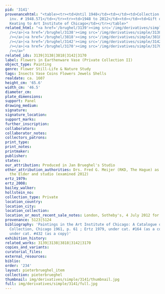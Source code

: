 ```yaml
---
pid: '3141'
provenancehtml: "<table><tr><td>Until 1948</td><td></td><td>Collection of Arthur Keating
  inv. # 1948.571</td></tr><tr><td>1948 to 2012</td><td></td><td>Gift of Mr. Arthur
  Keating to Art Institute of Chicago</td></tr></table>"
related_html: "<a href='/brughel/3139'><img src='/img/derivatives/simple/3139/thumbnail.jpg'
  /></a>|<a href='/brughel/3138'><img src='/img/derivatives/simple/3138/thumbnail.jpg'
  /></a>|<a href='/brughel/3818'><img src='/img/derivatives/simple/3818/thumbnail.jpg'
  /></a>|<a href='/brughel/3142'><img src='/img/derivatives/simple/3142/thumbnail.jpg'
  /></a>|<a href='/brughel/3170'><img src='/img/derivatives/simple/3170/thumbnail.jpg'
  /></a>"
related_ids: 3139|3138|3818|3142|3170
label: Flowers in Earthenware Vase (Private Collection II)
object_type: Painting
genre: Flower Still-Life & Nature Study
tags: Insects Vase Coins Flowers Jewels Shells
realdate: ca. 1607
height_cm: '65.6'
width_cm: '46.5'
diameter_cm:
plate_dimensions:
support: Panel
drawing_medium:
signature:
signature_location:
support_marks:
further_inscription:
collaborators:
collaborator_notes:
collectors_patrons:
print_type:
print_notes:
printmaker:
publisher:
states:
our_attribution: Produced in Jan Brueghel's Studio
other_attribution_authorities: Drs. Fred G. Meijer (RKD, The Hague) as Jan Brueghel
  the Elder and studio (examined 2012)
ertz_1979:
ertz_2008:
bailey_walker:
hollstein_no:
collection_type: Private
location_country:
location_city:
location_collection:
location_or_most_recent_sale_notes: London, Sotheby's, 4 July 2012 for 241,250 GBP
provenance: 5123|5124
bibliography: 'Paintings in the Art Institute of Chicago: A Catalogue of the Picture
  Collection, Chicago 1961, p. 61 ; Ertz 1979, under cat. #164 (as a copy); Ertz 2008-10,
  under cat. #432 (as a copy)'
exhibition_history:
related_works: 3139|3138|3818|3142|3170
copies_and_variants:
curatorial_files:
external_resources:
biblio:
order: '234'
layout: pieterbrueghel_item
collection: pieterbrueghel
thumbnail: img/derivatives/simple/3141/thumbnail.jpg
full: img/derivatives/simple/3141/full.jpg
---
```

